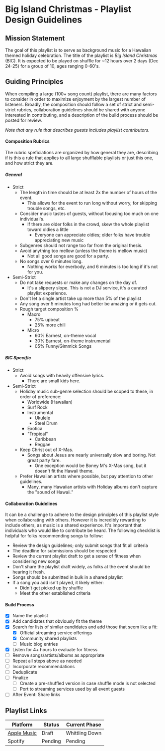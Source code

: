 # Big Island Christmas - Playlist Design Guidelines

## Mission Statement

The goal of this playlist is to serve as background music for a Hawaiian themed holiday celebration. The title of the playlist is *Big Island Christmas* (BIC). It is expected to be played on shuffle for ~12 hours over 2 days (Dec 24-25) for a group of 10, ages ranging 0-60's. 

## Guiding Principles

When compiling a large (100+ song count) playlist, there are many factors to consider in order to maximize enjoyment by the largest number of listeners. Broadly, the composition should follow a set of strict and semi-strict rubrics, collaboration guidelines should be shared with anyone interested in contributing, and a description of the build process should be posted for review.

*Note that any rule that describes guests includes playlist contributors.*

#### Composition Rubrics

The rubric speficiations are organized by how general they are, describing if is this a rule that applies to all large shufflable playlists or just this one, and how strict they are.

##### General

* Strict
  * The length in time should be at least 2x the number of hours of the event.
    * This allows for the event to run long without worry, for skipping trouble songs, etc.
  * Consider music tastes of guests, without focusing too much on one individual's.
    * If there are older folks in the crowd, skew the whole playlist toward oldies a little
      * Everyone can appreciate oldies; older folks have trouble appreciating new music
  * Subgenres should not range too far from the original thesis.
  * Avoid anything too mellow (unless the theme is mellow music)
    * Not all good songs are good for a party. 
  * No songs over 6 minutes long.
    * Nothing works for everbody, and 6 minutes is too long if it's not for you.
* Semi-Strict
  * Do not take requests or make any changes on the day of.
    * It's a slippery slope. This is not a DJ service, it's a curated playlist experience.
  * Don't let a single artist take up more than 5% of the playlist
  * Any song over 5 minutes long had better be amazing or it gets cut.
  * Rough target composition %
    * Macro
      * 75% upbeat
      * 25% more chill
    * Micro
      * 60% Earnest, on-theme vocal
      * 30% Earnest, on-theme instrumental
      * 05% Funny/Gimmick Songs

##### BIC Specific

* Strict
  * Avoid songs with heavily offensive lyrics.
    * There are small kids here.
* Semi-Strict
  * Holiday music sub-genre selection should be scoped to these, in order of preference:
    * Worldwide (Hawaiian)
    * Surf Rock 
    * Instrumental
      * Ukulele
      * Steel Drum
    * Exotica
    * "Tropical"
      * Caribbean
      * Reggae
  * Keep Christ out of X-Mas.
    * Songs about Jesus are nearly universally slow and boring. Not great party fare.
      * One exception would be Boney M's X-Mas song, but it doesn't fit the Hawaii theme.
  * Prefer Hawaiian artists where possible, but pay attention to other guidelines.
    * Many, many Hawaiian artists with Holiday albums don't capture the "sound of Hawaii."


#### Collaboration Guidelines

It can be a challenge to adhere to the design principles of this playlist style when collaborating with others. However it is incredibly rewarding to include others, as music is a shared experience. It's important that individuals who would like to contribute be heard. The following checklist is helpful for folks recommending songs to follow:

* Review the design guidelines; only submit songs that fit all criteria
* The deadline for submissions should be respected
* Review the current playlist draft to get a sense of fitness when considering new songs
* Don't share the playlist draft widely, as folks at the event should be hearing it fresh.
* Songs should be submitted in bulk in a shared playlist
* If a song you add isn't played, it likely either:
  * Didn't get picked up by shuffle
  * Meet the other established criteria


#### Build Process

- [x] Name the playlist
- [x] Add candidates that obviously fit the theme
- [x] Search for lists of similar candidates and add those that seem like a fit:
  - [x] Official streaming service offerings
  - [x] Community shared playlists
  - [ ] Music blog entries
- [x] Listen for 4+ hours to evaluate for fitness
- [ ] Remove songs/artists/albums as appropriate
- [ ] Repeat all steps above as needed
- [ ] Incorporate recommendations
- [ ] Deduplicate
- [ ] Finalize
  - [ ] Create a pre-shuffled version in case shuffle mode is not selected
  - [ ] Port to streaming services used by all event guests
- [ ] After Event: Share links

## Playlist Links


Platform | Status| Current Phase
---------|----------|----------
 [Apple Music](https://music.apple.com/us/playlist/big-island-christmas/pl.u-e98l0dlfJ9Akj) | Draft | Whittling Down
 Spotify | Pending | Pending
